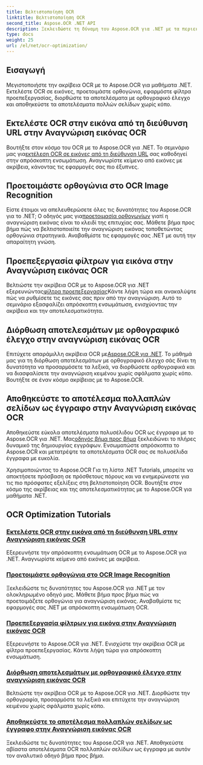 ```yaml
---
title: Βελτιστοποίηση OCR
linktitle: Βελτιστοποίηση OCR
second_title: Aspose.OCR .NET API
description: Ξεκλειδώστε τη δύναμη του Aspose.OCR για .NET με τα περιεκτικά μας σεμινάρια. Είτε είστε έμπειρος προγραμματιστής είτε αρχάριος, αυτοί οι οδηγοί θα αναβαθμίσουν το παιχνίδι OCR σας.
type: docs
weight: 25
url: /el/net/ocr-optimization/
---
```

## Εισαγωγή

Μεγιστοποιήστε την ακρίβεια OCR με το Aspose.OCR για μαθήματα .NET. Εκτελέστε OCR σε εικόνες, προετοιμάστε ορθογώνια, εφαρμόστε φίλτρα προεπεξεργασίας, διορθώστε τα αποτελέσματα με ορθογραφικό έλεγχο και αποθηκεύστε τα αποτελέσματα πολλών σελίδων χωρίς κόπο.


## Εκτελέστε OCR στην εικόνα από τη διεύθυνση URL στην Αναγνώριση εικόνας OCR

 Βουτήξτε στον κόσμο του OCR με το Aspose.OCR για .NET. Το σεμινάριο μας για[εκτέλεση OCR σε εικόνες από τη διεύθυνση URL](./perform-ocr-on-image-from-url/) σας καθοδηγεί στην απρόσκοπτη ενσωμάτωση. Αναγνωρίστε κείμενο από εικόνες με ακρίβεια, κάνοντας τις εφαρμογές σας πιο έξυπνες.

## Προετοιμάστε ορθογώνια στο OCR Image Recognition

 Είστε έτοιμοι να απελευθερώσετε όλες τις δυνατότητες του Aspose.OCR για το .NET; Ο οδηγός μας για[προετοιμασία ορθογωνίων](./prepare-rectangles/) γιατί η αναγνώριση εικόνας είναι το κλειδί της επιτυχίας σας. Μάθετε βήμα προς βήμα πώς να βελτιστοποιείτε την αναγνώριση εικόνας τοποθετώντας ορθογώνια στρατηγικά. Αναβαθμίστε τις εφαρμογές σας .NET με αυτή την απαραίτητη γνώση.

## Προεπεξεργασία φίλτρων για εικόνα στην Αναγνώριση εικόνας OCR

 Βελτιώστε την ακρίβεια OCR με το Aspose.OCR για .NET εξερευνώντας[φίλτρα προεπεξεργασίας](./preprocessing-filters-for-image/)Κάντε λήψη τώρα και ανακαλύψτε πώς να ρυθμίσετε τις εικόνες σας πριν από την αναγνώριση. Αυτό το σεμινάριο εξασφαλίζει απρόσκοπτη ενσωμάτωση, ενισχύοντας την ακρίβεια και την αποτελεσματικότητα.

## Διόρθωση αποτελεσμάτων με ορθογραφικό έλεγχο στην αναγνώριση εικόνας OCR

 Επιτύχετε απαράμιλλη ακρίβεια OCR με[Aspose.OCR για .NET](./result-correction-with-spell-checking/). Το μάθημά μας για τη διόρθωση αποτελεσμάτων με ορθογραφικό έλεγχο σάς δίνει τη δυνατότητα να προσαρμόσετε τα λεξικά, να διορθώσετε ορθογραφικά και να διασφαλίσετε την αναγνώριση κειμένου χωρίς σφάλματα χωρίς κόπο. Βουτήξτε σε έναν κόσμο ακρίβειας με το Aspose.OCR.

## Αποθηκεύστε το αποτέλεσμα πολλαπλών σελίδων ως έγγραφο στην Αναγνώριση εικόνας OCR

 Αποθηκεύστε εύκολα αποτελέσματα πολυσέλιδου OCR ως έγγραφα με το Aspose.OCR για .NET. Μας[οδηγός βήμα προς βήμα](./save-multipage-result-as-document/) ξεκλειδώνει το πλήρες δυναμικό της δημιουργίας εγγράφων. Ενσωματώστε απρόσκοπτα το Aspose.OCR και μετατρέψτε τα αποτελέσματα OCR σας σε πολυσέλιδα έγγραφα με ευκολία.

Χρησιμοποιώντας το Aspose.OCR Για τη λίστα .NET Tutorials, μπορείτε να αποκτήσετε πρόσβαση σε πρόσθετους πόρους και να ενημερώνεστε για τις πιο πρόσφατες εξελίξεις στη βελτιστοποίηση OCR. Βουτήξτε στον κόσμο της ακρίβειας και της αποτελεσματικότητας με το Aspose.OCR για μαθήματα .NET.
## OCR Optimization Tutorials
### [Εκτελέστε OCR στην εικόνα από τη διεύθυνση URL στην Αναγνώριση εικόνας OCR](./perform-ocr-on-image-from-url/)
Εξερευνήστε την απρόσκοπτη ενσωμάτωση OCR με το Aspose.OCR για .NET. Αναγνωρίστε κείμενο από εικόνες με ακρίβεια.
### [Προετοιμάστε ορθογώνια στο OCR Image Recognition](./prepare-rectangles/)
Ξεκλειδώστε τις δυνατότητες του Aspose.OCR για .NET με τον ολοκληρωμένο οδηγό μας. Μάθετε βήμα προς βήμα πώς να προετοιμάζετε ορθογώνια για αναγνώριση εικόνας. Αναβαθμίστε τις εφαρμογές σας .NET με απρόσκοπτη ενσωμάτωση OCR.
### [Προεπεξεργασία φίλτρων για εικόνα στην Αναγνώριση εικόνας OCR](./preprocessing-filters-for-image/)
Εξερευνήστε το Aspose.OCR για .NET. Ενισχύστε την ακρίβεια OCR με φίλτρα προεπεξεργασίας. Κάντε λήψη τώρα για απρόσκοπτη ενσωμάτωση.
### [Διόρθωση αποτελεσμάτων με ορθογραφικό έλεγχο στην αναγνώριση εικόνας OCR](./result-correction-with-spell-checking/)
Βελτιώστε την ακρίβεια OCR με το Aspose.OCR για .NET. Διορθώστε την ορθογραφία, προσαρμόστε τα λεξικά και επιτύχετε την αναγνώριση κειμένου χωρίς σφάλματα χωρίς κόπο.
### [Αποθηκεύστε το αποτέλεσμα πολλαπλών σελίδων ως έγγραφο στην Αναγνώριση εικόνας OCR](./save-multipage-result-as-document/)
Ξεκλειδώστε τις δυνατότητες του Aspose.OCR για .NET. Αποθηκεύστε αβίαστα αποτελέσματα OCR πολλαπλών σελίδων ως έγγραφα με αυτόν τον αναλυτικό οδηγό βήμα προς βήμα.